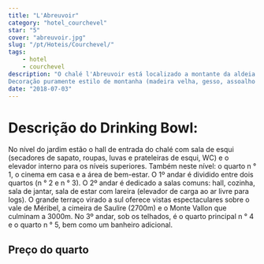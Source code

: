 ```yaml
---
title: "L'Abreuvoir"
category: "hotel_courchevel"
star: "5"
cover: "abreuvoir.jpg"
slug: "/pt/Hoteis/Courchevel/"
tags:
    - hotel
    - courchevel
description: "O chalé l'Abreuvoir está localizado a montante da aldeia de Raffort, perto dos chalés Ruisseau e Ecume des Neiges.
Decoração puramente estilo de montanha (madeira velha, gesso, assoalho de madeira); Este chalé foi premiado com a mais bela renovação dos Alpes na exposição Alp Home decoração e planejamento de montanha."
date: "2018-07-03"
---  
```


# Descrição do Drinking Bowl:
No nível do jardim estão o hall de entrada do chalé com sala de esqui (secadores de sapato, roupas, luvas e prateleiras de esqui, WC) e o elevador interno para os níveis superiores. Também neste nível: o quarto n ° 1, o cinema em casa e a área de bem-estar.
O 1º andar é dividido entre dois quartos (n ° 2 e n ° 3).
O 2º andar é dedicado a salas comuns: hall, cozinha, sala de jantar, sala de estar com lareira (elevador de carga ao ar livre para logs). O grande terraço virado a sul oferece vistas espectaculares sobre o vale de Méribel, a cimeira de Saulire (2700m) e o Monte Vallon que culminam a 3000m.
No 3º andar, sob os telhados, é o quarto principal n ° 4 e o quarto n ° 5, bem como um banheiro adicional.

## Preço do quarto